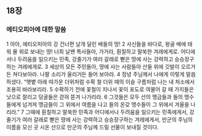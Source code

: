 ## 18장
### 에티오피아에 대한 말씀
1 아아, 에티오피아의 강 건너편 날개 달린 배들의 땅!
2 사신들을 바다로, 왕골 배에 태워 물 위로 보내는 땅! 너희 날쌘 특사들아, 가거라, 훤칠하고 말쑥한 겨레에게로. 어디에서나 두려움을 일으키는 민족, 강줄기가 여러 갈래로 뻗은 땅에 사는 강력하고 승승장구하는 겨레에게로.
3 세상의 모든 주민들아, 땅에 사는 사람들아 산들 위에 깃발이 오르거든 쳐다보아라. 나팔 소리가 울리거든 들어 보아라.
4 정녕 주님께서 나에게 이렇게 말씀하셨다. “햇볕 아래 따가운 더위처럼 수확 철 더위 때의 이슬 구름처럼 나는 내 처소에서 조용히 바라보리라.
5 수확하기 전에 꽃철이 지나서 꽃이 포도로 여물어 갈 때 가지들은 낫으로 잘리고 덩굴들은 걷혀 뜯겨 나가리라.
6 그것들은 모두 산의 맹금들과 들의 맹수들에게 넘겨져 맹금들이 그 위에서 여름을 나고 들의 온갖 맹수들이 그 위에서 겨울을 나리라.”
7 그때에 훤칠하고 말쑥한 민족과 어디에서나 두려움을 일으키는 민족에게서, 강줄기가 여러 갈래로 뻗은 땅에 사는 강력하고 승승장구하는 겨레에게서, 만군의 주님의 이름을 모신 곳 시온 산으로 만군의 주님께 드릴 선물이 보내질 것이다.
